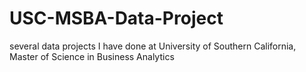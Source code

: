 # USC-MSBA-Data-Project
several data projects I have done at University of Southern California, Master of Science in Business Analytics
